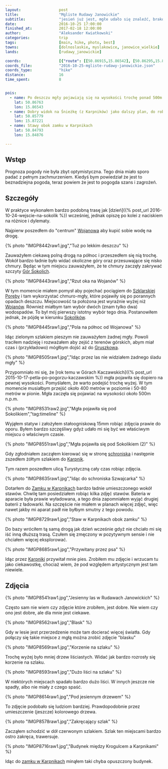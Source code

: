 ```yaml
---
layout:                 post
title:                  "Mgliste Rudawy Janowickie"
subtitle:               "jesień już jest, mgłe udało się znaleźć, brakowało tylko słońca"
date:                   2016-10-25 17:00:00
finished_at:            2017-02-18 12:00:00
author:                 "Aleksander Kwiatkowski"
categories:             trip
tags:                   [main, hike, photo, best]
towns:                  [dolnoslaskie, myslakowice, janowice_wielkie]
lands:                  [rudawy_janowickie]

coords:                 [{"route": [[50.86915,15.86542], [50.86295,15.87301], [50.85225,15.86915], [50.84856,15.86237], [50.84827,15.84907], [50.84726,15.84816]], "type": "hike"}]
coords_file:            "2016-10-25-mgliste-rudawy-janowickie.json"
coords_type:            "hike"
distance:               16
time_spent:             8


pois:
  - name: Po deszczu mgły pojawiają się na wysokości trochę ponad 500m n.p.m dlatego warto podejść pod Sokoliki
    lat: 50.86763
    lon: 15.86543
  - name: Dobry widok na Śnieżkę (z Karpników) jako dalszy plan, do robienia zdjęć
    lat: 50.85779
    lon: 15.87221
  - name: Stawy obok zamku w Karpnikach
    lat: 50.84793
    lon: 15.84876

---
```


[wiki-gory-sokole]: https://pl.wikipedia.org/wiki/G%C3%B3ry_Sokole
[wiki-zamek-karpniki]: https://pl.wikipedia.org/wiki/Zamek_w_Karpnikach
[wiki-palac-karpniki]: https://pl.wikipedia.org/wiki/Pa%C5%82ac_w_Karpnikach
[wiki-wojanow]: https://pl.wikipedia.org/wiki/Wojan%C3%B3w
[wiki-szklarska-poreba]: https://pl.wikipedia.org/wiki/Szklarska_Por%C4%99ba
[wiki-gruszkow]: https://pl.wikipedia.org/wiki/Gruszk%C3%B3w_(wojew%C3%B3dztwo_dolno%C5%9Bl%C4%85skie)
[wiki-szwajcarka]: https://pl.wikipedia.org/wiki/Schronisko_PTTK_%E2%80%9ESzwajcarka%E2%80%9D
[wiki-karpniki]: https://pl.wikipedia.org/wiki/Karpniki

Wstęp
-----

Prognoza pogody nie była zbyt optymistyczna. Tego dnia miało sporo padać z
pełnym zachmurzeniem. Kiedyś bym powiedział że jest to beznadziejna pogoda,
teraz powiem że jest to pogogda szans i zagrożeń.

Szczegóły
---------

W praktyce wykonałem bardzo podobną trasę jak
[dzień]({% post_url 2016-10-24-wejscie-na-sokolik %}) wcześniej, jednak
opiszę po kolei z naciskiem na różnice i dylematy.

Najpierw poszedłem do "centrum" [Wojanowa][wiki-wojanow] aby kupić sobie
wodę na drogę.

{% photo "IMGP8442raw1.jpg","Tuż po lekkim deszczu" %}

Zauważyłem ciekawą polną drogą na północ i przeszedłem
się nią trochę. Wokół
bardzo ładnie było widać okoliczne góry oraz przesuwające się nisko
chmury. Będąc w tym miejscu zauważyłem, że te chmury zaczęły zakrywać
szczyty [Gór Sokolich][wiki-gory-sokole].

{% photo "IMGP8443raw1.jpg","Rzut oka na Wojanów" %}

W tym momencie miałem pomysł aby pojechać pociągiem do
[Szklarskiej Poręby][wiki-szklarska-poreba] i tam wykorzystać chmuro-mgły,
które pojawiły się po porannych opadach deszczu. Miejscowość ta położona
jest wyraźnie wyżej niż [Wojanów][wiki-wojanow]. Również miałbym tam wybór
dwóch (znam tylko dwa) wodospadów. To był mój pierwszy istotny wybór tego dnia.
Postanowiłem jednak, że pójdę w kierunku [Sokolików][wiki-gory-sokole].

{% photo "IMGP8445raw1.jpg","Pola na północ od Wojanowa" %}

Idąc zielonym szlakiem pieszym nie zauważyłem żadnej mgły. Powoli traciłem
nadzieję i rozważałem aby zejść z terenów górskich, abym miał czas i
(przykładowo) mógłbym dojść aż do [Gruszkowa][wiki-gruszkow].

{% photo "IMGP8505raw1.jpg","Idąc przez las nie widziałem żadnego śladu mgły" %}

Przypomniało mi się, że
[rok temu w Górach Kaczawskich]({% post_url 2015-10-17-petla-po-pogorzu-kaczawskim %})
mgła pojawiła się dopiero na pewnej wysokości. Pomyślałem, że warto podejść
trochę wyżej. W tym momencie musiałbym przejść około
400 metrów w poziomie i 50-80 metrów
w pionie. Mgła zaczęła się pojawiać na wysokości około 500m n.p.m.

{% photo "IMGP8531raw2.jpg","Mgła pojawiła się pod Sokolikiem","tag:timeline" %}

Wyjąłem statyw i założyłem stałoogniskową 15mm robiąc zdjęcia prawie do oporu.
Byłem bardzo szczęśliwy gdyż udało mi się być we właściwym miejscu o właściwym
czasie.

{% photo "IMGP8551raw1.jpg","Mgła pojawiła się pod Sokolikiem (2)" %}

Gdy zgłodniałem zacząłem kierować się w stronę [schroniska][wiki-szwajcarka]
i następnie zszedłem żółtym szlakiem do [Karpnik][wiki-karpniki].

Tym razem poszedłem ulicą Turystyczną cały czas robiąc zdjęcia.

{% photo "IMGP8635raw1.jpg","Idąc do schroniska Szwajcarka" %}

Dotarłem do [Zamku w Karpnikach][wiki-zamek-karpniki] bardzo ładnie umieszczonego
wokół stawów. Chwilę tam posiedziałem robiąc kilka zdjęć stawów. Bateria w
aparacie była prawie wyładowana, a tego dnia zapomniałem wyjąć drugiej baterii
z ładowarki. Na szczęście nie miałem w planach więcej zdjęć, więc nawet jakby mi
aparat padł nie byłbym smutny z tego powodu.

{% photo "IMGP8729raw1.jpg","Staw w Karpnikach obok zamku" %}

Do bazy wróciłem tą samą drogą jak dzień wcześnie gdyż nie chciało mi się iść
inną dłuższą trasą.
Czułem się zmęczony w pozytywnym sensie i nie chciałem więcej
eksplorować.

{% photo "IMGP8685raw1.jpg","Przywitany przez psa" %}

Idąc przez [Karpniki][wiki-karpniki] przywitał mnie pies. Zrobiłem mu zdjęcie i
wrzucam tu jako ciekawostkę, chociaż wiem, że pod względem artystycznym jest
tam niewiele.

Zdjęcia
-------

{% photo "IMGP8541raw1.jpg","Jesienny las w Rudawach Janowickich" %}

Często sam nie wiem czy zdjęcie które zrobiłem, jest dobre. Nie wiem czy ono jest
dobre, ale dla mnie jest ciekawe.

{% photo "IMGP8562raw1.jpg","Blask" %}

Gdy w lesie jest przerzedzenie może tam docierać więcej światła. Gdy połączy się
takie miejsce z mgłą można zrobić zdjęcie "blasku"

{% photo "IMGP8569raw1.jpg","Korzenie na szlaku" %}

Trochę wyżej było mniej drzew liściastych. Widać jak bardzo rozrosły się korzenie
na szlaku.

{% photo "IMGP8593raw1.jpg","Dużo liści na szlaku" %}

W niektórych miejscach spadało bardzo dużo liści. W innych jeszcze nie spadły,
albo nie miały z czego spaść.

{% photo "IMGP8614raw1.jpg","Pod jesiennym drzewem" %}
<!--
<div class='pixels-photo'>
  <p>
    <img src='https://drscdn.500px.org/photo/180894849/m%3D900/7912beb4e56f4d4373ee7a6f671cb46f' alt='Under autumn tree by Aleksander Kwiatkowski on 500px.com'>
  </p>
  <a href='https://500px.com/photo/180894849/under-autumn-tree-by-aleksander-kwiatkowski' alt='Under autumn tree by Aleksander Kwiatkowski on 500px.com'></a>
</div>
<script type='text/javascript' src='https://500px.com/embed.js'></script>
-->

To zdjęcie podobało się ludziom bardziej. Prawdopodobnie przez umieszczenie
(jeszcze) kolorowego drzewa.

{% photo "IMGP8578raw1.jpg","Zakręcający szlak" %}

Zacząłem schodzić w dół czerwonym szlakiem. Szlak ten miejscami bardzo ostro
zakręca, trawersuje.

{% photo "IMGP8716raw1.jpg","Budynek między Krogulcem a Karpnikami" %}

Idąc do [zamku w Karpnikach][wiki-zamek-karpniki] minąłem taki chyba opuszczony budynek.
